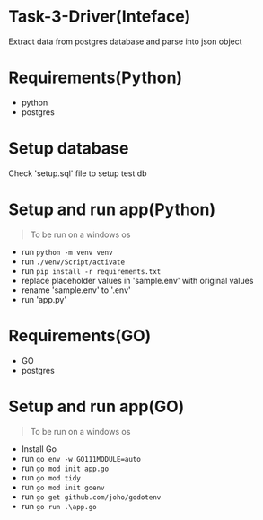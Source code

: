 # Task-3-Driver(Inteface)
Extract data from postgres database and parse into json object

# Requirements(Python)
- python
- postgres

# Setup database
Check 'setup.sql' file to setup test db

# Setup and run app(Python)
> To be run on a windows os
- run `python -m venv venv`
- run `./venv/Script/activate`
- run `pip install -r requirements.txt`
- replace placeholder values in 'sample.env' with original values
- rename 'sample.env' to '.env'
- run 'app.py'

# Requirements(GO)
- GO
- postgres

# Setup and run app(GO)
> To be run on a windows os

- Install Go
- run `go env -w GO111MODULE=auto`
- run `go mod init app.go`
- run `go mod tidy`
- run `go mod init goenv`
- run `go get github.com/joho/godotenv`
- run `go run .\app.go`
